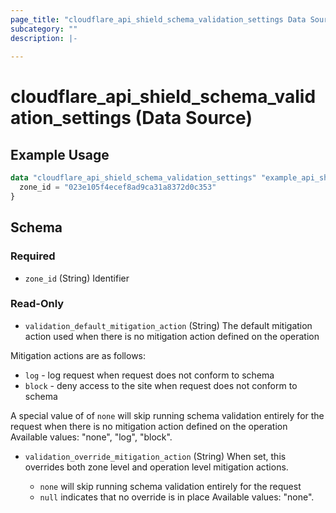 ```yaml
---
page_title: "cloudflare_api_shield_schema_validation_settings Data Source - Cloudflare"
subcategory: ""
description: |-
  
---
```


# cloudflare_api_shield_schema_validation_settings (Data Source)



## Example Usage

```terraform
data "cloudflare_api_shield_schema_validation_settings" "example_api_shield_schema_validation_settings" {
  zone_id = "023e105f4ecef8ad9ca31a8372d0c353"
}
```

<!-- schema generated by tfplugindocs -->
## Schema

### Required

- `zone_id` (String) Identifier

### Read-Only

- `validation_default_mitigation_action` (String) The default mitigation action used when there is no mitigation action defined on the operation

Mitigation actions are as follows:

  * `log` - log request when request does not conform to schema
  * `block` - deny access to the site when request does not conform to schema

A special value of of `none` will skip running schema validation entirely for the request when there is no mitigation action defined on the operation
Available values: "none", "log", "block".
- `validation_override_mitigation_action` (String) When set, this overrides both zone level and operation level mitigation actions.

  - `none` will skip running schema validation entirely for the request
  - `null` indicates that no override is in place
Available values: "none".



